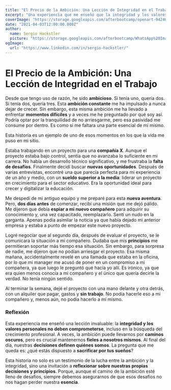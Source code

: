 ```yaml
---
title: "El Precio de la Ambición: Una Lección de Integridad en el Trabajo"
excerpt: "Una experiencia que me enseñó que la integridad y los valores personales no deben comprometerse, incluso en la búsqueda del crecimiento profesional."
coverImage: "https://storage.googleapis.com/afterbootcamp/openart-94240f49fe554c53a48423c41ce458f1_raw.jpg"
date: "2021-04-03T12:00:00.000Z"
author:
  name: Sergio Hackstler
  picture: "https://storage.googleapis.com/afterbootcamp/WhatsApp%20Image%202024-06-30%20at%2023.28.13.jpeg"
ogImage:
  url: "https://www.linkedin.com/in/sergio-hackstler/"
---
```


# El Precio de la Ambición: Una Lección de Integridad en el Trabajo

Desde que tengo uso de razón, he sido **ambicioso**. Si tenía uno, quería dos. Si tenía dos, quería tres. Esta **ambición constante** me ha impulsado a nunca dejar de crecer. Sin embargo, esta misma ambición me ha llevado a enfrentar **momentos difíciles** y a veces me he preguntado por qué soy así. Podría optar por la tranquilidad de no arriesgarme, pero esa pasividad me consume por dentro. Es como si me faltara una parte esencial de mí mismo.

Esta historia es un ejemplo de uno de esos momentos en los que la vida me puso en mi sitio.

Estaba trabajando en un proyecto para una **compañía X**. Aunque el proyecto estaba bajo control, sentía que no avanzaba lo suficiente en mi carrera. No había un desarrollo técnico significativo, y me frustraba la **falta de desafíos**. Finalmente decidí buscar **nuevas oportunidades**. Después de varias entrevistas, encontré una que parecía perfecta para mi experiencia de un año y medio, con un **sueldo superior a la media**: liderar un proyecto en crecimiento para el sector educativo. Era la oportunidad ideal para crecer y digitalizar la educación.

Me despedí de mi antiguo equipo y me preparé para esta **nueva aventura**. Pero, **dos días antes** de comenzar, recibí una misión que me dejó pálido. Me dijeron que debía **espiar a mi nuevo compañero** para adquirir su conocimiento y, una vez capacitado, reemplazarlo. Sentí un nudo en la garganta. Apenas podía asimilar la noticia ya que había dejado mi anterior empresa y estaba a punto de empezar este nuevo proyecto.

Logré negociar que al segundo día, después de evaluar el proyecto, se le comunicara la situación a mi compañero. Dudaba que mis **principios** me permitieran soportar más tiempo esa situación. Sin embargo, para sorpresa de nadie, me dijeron que no podían arriesgar el proyecto. Esa misma mañana, accidentalmente revelé en una llamada que estaba en la oficina, por lo que mi manager me acusó de poner en un compromiso a mi compañera, ya que luego le preguntó qué hacía yo allí. Es irónico, ya que era quien menos conocía a mi compañero y el único que quería decirle la verdad. No tenía ningún sentido.

Al terminar la semana, dejé el proyecto con una mano delante y otra detrás, con un alquiler que pagar, gastos y **sin trabajo**. No podía hacerle eso a mi compañero y, menos aún, no podía hacerlo a mí mismo.

### Reflexión

Esta experiencia me enseñó una lección invaluable: la **integridad y los valores personales no deben comprometerse**, incluso en la búsqueda del crecimiento profesional. A veces, la ambición puede llevarnos por **caminos oscuros**, pero es crucial mantenernos **fieles a nosotros mismos**. Al final del día, nuestras **decisiones definen quiénes somos**. La pregunta que me queda es: ¿qué estás dispuesto a **sacrificar por tus sueños**?

Esta historia no solo es un testimonio de la lucha entre la ambición y la integridad, sino una invitación a **reflexionar sobre nuestras propias decisiones y principios**. Porque, aunque el camino de la ambición esté lleno de desafíos, siempre debemos asegurarnos de que esos desafíos no nos hagan perder nuestra **esencia**.
